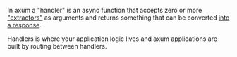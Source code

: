 In axum a "handler" is an async function that accepts zero or more
["extractors"](#extractors) as arguments and returns something that
can be converted [into a response](crate::response).

Handlers is where your application logic lives and axum applications are built
by routing between handlers.

[`debug_handler`]: https://docs.rs/axum-debug/latest/axum_debug/attr.debug_handler.html
